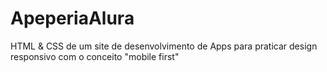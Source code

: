 # ApeperiaAlura
HTML &amp; CSS de um site de desenvolvimento de Apps para praticar design responsivo com o conceito "mobile first"
